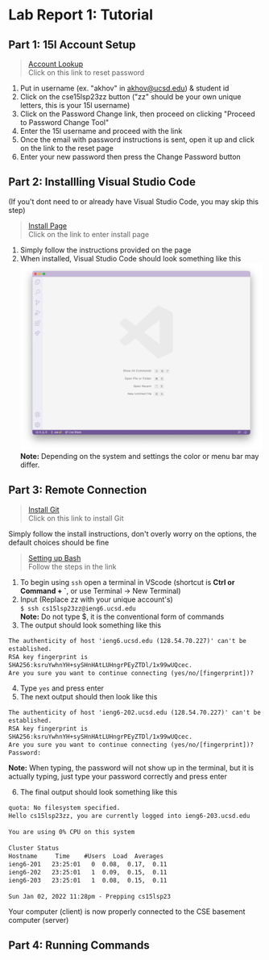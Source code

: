# Lab Report 1: Tutorial
## Part 1: 15l Account Setup
> [Account Lookup](https://sdacs.ucsd.edu/~icc/index.php)  
> Click on this link to reset password

1. Put in username (ex. "akhov" in akhov@ucsd.edu) & student id
2. Click on the cse15lsp23zz button ("zz" should be your own unique letters, this is your 15l username)
3. Click on the Password Change link, then proceed on clicking "Proceed to Password Change Tool"
4. Enter the 15l username and proceed with the link
5. Once the email with password instructions is sent, open it up and click on the link to the reset page
6. Enter your new password then press the Change Password button

## Part 2: Installling Visual Studio Code
(If you't dont need to or already have Visual Studio Code, you may skip this step)
> [Install Page](https://code.visualstudio.com/)  
>  Click on the link to enter install page
1. Simply follow the instructions provided on the page
2. When installed, Visual Studio Code should look something like this 
![Image](vscode.png)
**Note:** Depending on the system and settings the color or menu bar may differ.

## Part 3: Remote Connection
> [Install Git](https://gitforwindows.org/)  
> Click on this link to install Git  

Simply follow the install instructions, don't overly worry on the options, the default choices should be fine

> [Setting up Bash](https://stackoverflow.com/a/50527994)  
> Follow the steps in the link  
1. To begin using `ssh` open a terminal in VScode (shortcut is **Ctrl or Command + `**, or use Terminal -> New Terminal)
2. Input (Replace zz with your unique account's)  
``` $ ssh cs15lsp23zz@ieng6.ucsd.edu ```  
**Note:** Do not type $, it is the conventional form of commands
3. The output should look something like this  
```ssh cs15lsp23zz@ieng6.ucsd.edu
The authenticity of host 'ieng6.ucsd.edu (128.54.70.227)' can't be established.
RSA key fingerprint is SHA256:ksruYwhnYH+sySHnHAtLUHngrPEyZTDl/1x99wUQcec.
Are you sure you want to continue connecting (yes/no/[fingerprint])? 
```  
4. Type `yes` and press enter
5. The next output should then look like this  
```ssh cs15lsp23zz@ieng6.ucsd.edu
The authenticity of host 'ieng6-202.ucsd.edu (128.54.70.227)' can't be established.
RSA key fingerprint is SHA256:ksruYwhnYH+sySHnHAtLUHngrPEyZTDl/1x99wUQcec.
Are you sure you want to continue connecting (yes/no/[fingerprint])? 
Password: 
```  
**Note:** When typing, the password will not show up in the terminal, but it is actually typing, just type your password correctly and press enter  

6. The final output should look something like this  
```Last login: Sun Jan  2 14:03:05 2022 from 107-217-10-235.lightspeed.sndgca.sbcglobal.net
quota: No filesystem specified.
Hello cs15lsp23zz, you are currently logged into ieng6-203.ucsd.edu

You are using 0% CPU on this system

Cluster Status 
Hostname     Time    #Users  Load  Averages  
ieng6-201   23:25:01   0  0.08,  0.17,  0.11
ieng6-202   23:25:01   1  0.09,  0.15,  0.11
ieng6-203   23:25:01   1  0.08,  0.15,  0.11

Sun Jan 02, 2022 11:28pm - Prepping cs15lsp23
```  
Your computer (client) is now properly connected to the CSE basement computer (server)
## Part 4: Running Commands
